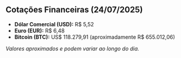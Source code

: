 ## Cotações Financeiras (24/07/2025)

*   **Dólar Comercial (USD):** R$ 5,52
*   **Euro (EUR):** R$ 6,48
*   **Bitcoin (BTC):** US$ 118.279,91 (aproximadamente R$ 655.012,06)

*Valores aproximados e podem variar ao longo do dia.*

